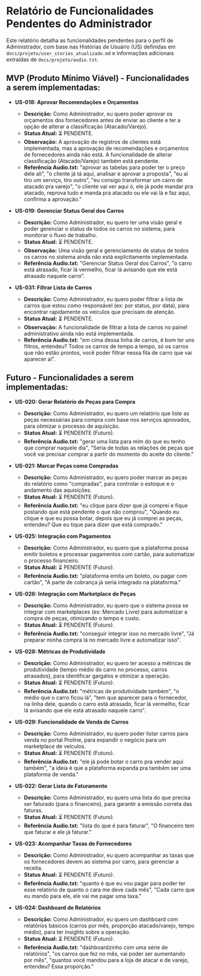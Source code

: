 # Relatório de Funcionalidades Pendentes do Administrador

Este relatório detalha as funcionalidades pendentes para o perfil de Administrador, com base nas Histórias de Usuário (US) definidas em `docs/projeto/user_stories_atualizado.md` e informações adicionais extraídas de `docs/projeto/audio.txt`.

## MVP (Produto Mínimo Viável) - Funcionalidades a serem implementadas:

*   **US-018: Aprovar Recomendações e Orçamentos**
    *   **Descrição:** Como Administrador, eu quero poder aprovar os orçamentos dos fornecedores antes de enviar ao cliente e ter a opção de alterar a classificação (Atacado/Varejo).
    *   **Status Atual:** ⏳ PENDENTE.
    *   **Observação:** A aprovação de registros de clientes está implementada, mas a aprovação de recomendações e orçamentos de fornecedores ainda não está. A funcionalidade de alterar classificação (Atacado/Varejo) também está pendente.
    *   **Referência Audio.txt:** "aprovar as tabelas para poder ter o preço dele ali", "o cliente já tá aqui, analisar e aprovar a proposta", "eu aí tiro um serviço, tiro outro", "eu consigo transformar um carro de atacado pra varejo", "o cliente vai ver aqui ó, ele já pode mandar pra atacado, reprova tudo e manda pra atacado ou ele vai lá e faz aqui, confirma a aprovação."

*   **US-019: Gerenciar Status Geral dos Carros**
    *   **Descrição:** Como Administrador, eu quero ter uma visão geral e poder gerenciar o status de todos os carros no sistema, para monitorar o fluxo de trabalho.
    *   **Status Atual:** ⏳ PENDENTE.
    *   **Observação:** Uma visão geral e gerenciamento de status de todos os carros no sistema ainda não está explicitamente implementada.
    *   **Referência Audio.txt:** "Gerenciar Status Geral dos Carros", "o carro está atrasado, ficar lá vermelho, ficar lá avisando que ele está atrasado naquele carro".

*   **US-031: Filtrar Lista de Carros**
    *   **Descrição:** Como Administrador, eu quero poder filtrar a lista de carros que estou como responsável (ex: por status, por data), para encontrar rapidamente os veículos que precisam de atenção.
    *   **Status Atual:** ⏳ PENDENTE.
    *   **Observação:** A funcionalidade de filtrar a lista de carros no painel administrativo ainda não está implementada.
    *   **Referência Audio.txt:** "em cima dessa linha de carros, é bom ter uns filtros, entendeu? Todos os carros de tempo a tempo, só os carros que não estão prontos, você poder filtrar nessa fila de carro que vai aparecer aí".

## Futuro - Funcionalidades a serem implementadas:

*   **US-020: Gerar Relatório de Peças para Compra**
    *   **Descrição:** Como Administrador, eu quero um relatório que liste as peças necessárias para compra com base nos serviços aprovados, para otimizar o processo de aquisição.
    *   **Status Atual:** ⏳ PENDENTE (Futuro).
    *   **Referência Audio.txt:** "gerar uma lista para mim do que eu tenho que comprar naquele dia", "Seria de todas as relações de peças que você vai precisar comprar a partir do momento do aceite do cliente."

*   **US-021: Marcar Peças como Compradas**
    *   **Descrição:** Como Administrador, eu quero poder marcar as peças do relatório como "compradas", para controlar o estoque e o andamento das aquisições.
    *   **Status Atual:** ⏳ PENDENTE (Futuro).
    *   **Referência Audio.txt:** "eu clique para dizer que já comprei e fique postando que está pendente o que não comprou", "Quando eu clique e que eu possa botar, depois que eu já comprei as peças, entendeu? Que eu tique para dizer que está comprado."

*   **US-025: Integração com Pagamentos**
    *   **Descrição:** Como Administrador, eu quero que a plataforma possa emitir boletos e processar pagamentos com cartão, para automatizar o processo financeiro.
    *   **Status Atual:** ⏳ PENDENTE (Futuro).
    *   **Referência Audio.txt:** "plataforma emita um boleto, ou pagar com cartão", "A parte de cobrança já seria integrado na plataforma."

*   **US-026: Integração com Marketplace de Peças**
    *   **Descrição:** Como Administrador, eu quero que o sistema possa se integrar com marketplaces (ex: Mercado Livre) para automatizar a compra de peças, otimizando o tempo e custo.
    *   **Status Atual:** ⏳ PENDENTE (Futuro).
    *   **Referência Audio.txt:** "conseguir integrar isso no mercado livre", "Já preparar minha compra lá no mercado livre e automatizar isso".

*   **US-028: Métricas de Produtividade**
    *   **Descrição:** Como Administrador, eu quero ter acesso a métricas de produtividade (tempo médio do carro no processo, carros atrasados), para identificar gargalos e otimizar a operação.
    *   **Status Atual:** ⏳ PENDENTE (Futuro).
    *   **Referência Audio.txt:** "métricas de produtividade também", "o médio que o carro ficou lá", "tem que aparecer para o fornecedor, na linha dele, quando o carro está atrasado, ficar lá vermelho, ficar lá avisando que ele está atrasado naquele carro".

*   **US-029: Funcionalidade de Venda de Carros**
    *   **Descrição:** Como Administrador, eu quero poder listar carros para venda no portal Proline, para expandir o negócio para um marketplace de veículos.
    *   **Status Atual:** ⏳ PENDENTE (Futuro).
    *   **Referência Audio.txt:** "ele já pode botar o carro pra vender aqui também", "a ideia é que a plataforma expanda pra também ser uma plataforma de venda."

*   **US-022: Gerar Lista de Faturamento**
    *   **Descrição:** Como Administrador, eu quero uma lista do que precisa ser faturado (para o financeiro), para garantir a emissão correta das faturas.
    *   **Status Atual:** ⏳ PENDENTE (Futuro).
    *   **Referência Audio.txt:** "lista do que é para faturar", "O financeiro tem que faturar e ele já faturar."

*   **US-023: Acompanhar Taxas de Fornecedores**
    *   **Descrição:** Como Administrador, eu quero acompanhar as taxas que os fornecedores devem ao sistema por carro, para gerenciar a receita.
    *   **Status Atual:** ⏳ PENDENTE (Futuro).
    *   **Referência Audio.txt:** "quanto é que eu vou pagar para poder ter esse relatório de quanto o cara me deve cada mês", "Cada carro que eu mando para ele, ele vai me pagar uma taxa."

*   **US-024: Dashboard de Relatórios**
    *   **Descrição:** Como Administrador, eu quero um dashboard com relatórios básicos (carros por mês, proporção atacado/varejo, tempo médio), para ter insights sobre a operação.
    *   **Status Atual:** ⏳ PENDENTE (Futuro).
    *   **Referência Audio.txt:** "dashboardzinho com uma série de relatórios", "os carros que fez no mês, vai poder ser aumentando por mês", "quantos você mandou para a loja de atacar e de varejo, entendeu? Essa proporção."
